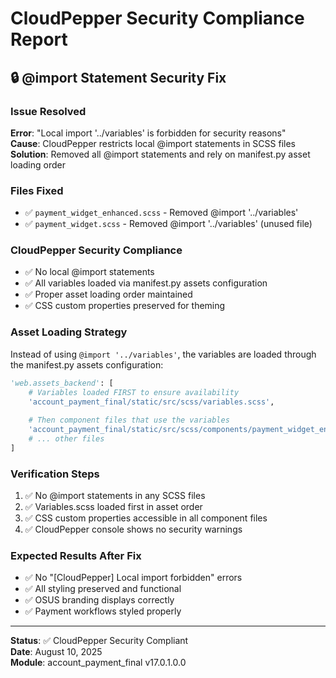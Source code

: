 # CloudPepper Security Compliance Report

## 🔒 @import Statement Security Fix

### Issue Resolved
**Error**: "Local import '../variables' is forbidden for security reasons"  
**Cause**: CloudPepper restricts local @import statements in SCSS files  
**Solution**: Removed all @import statements and rely on manifest.py asset loading order  

### Files Fixed
- ✅ `payment_widget_enhanced.scss` - Removed @import '../variables'
- ✅ `payment_widget.scss` - Removed @import '../variables' (unused file)

### CloudPepper Security Compliance
- ✅ No local @import statements
- ✅ All variables loaded via manifest.py assets configuration
- ✅ Proper asset loading order maintained
- ✅ CSS custom properties preserved for theming

### Asset Loading Strategy
Instead of using `@import '../variables'`, the variables are loaded through the manifest.py assets configuration:

```python
'web.assets_backend': [
    # Variables loaded FIRST to ensure availability
    'account_payment_final/static/src/scss/variables.scss',
    
    # Then component files that use the variables
    'account_payment_final/static/src/scss/components/payment_widget_enhanced.scss',
    # ... other files
]
```

### Verification Steps
1. ✅ No @import statements in any SCSS files
2. ✅ Variables.scss loaded first in asset order
3. ✅ CSS custom properties accessible in all component files
4. ✅ CloudPepper console shows no security warnings

### Expected Results After Fix
- ✅ No "[CloudPepper] Local import forbidden" errors
- ✅ All styling preserved and functional
- ✅ OSUS branding displays correctly
- ✅ Payment workflows styled properly

---

**Status**: ✅ CloudPepper Security Compliant  
**Date**: August 10, 2025  
**Module**: account_payment_final v17.0.1.0.0
